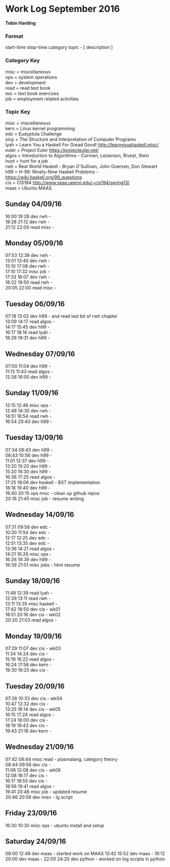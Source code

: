 Work Log September 2016    
=======================    
**Tobin Harding**    
    
### Format #    
start-time stop-time category topic - [ description ]    
    
### Category Key #    
misc = miscellaneous    
ops = system operations    
dev = development    
read = read text book    
exc = text book exercises    
job = employment related activities    
    
### Topic Key #    
misc = miscellaneous    
kern = Linux kernel programming    
edc = Eudyptula Challenge    
sicp = The Structure and Interpretation of Computer Programs    
lyah = Learn You a Haskell For Gread Good! http://learnyouahaskell.misc/    
euler = Project Euler https://projecteuler.net/    
algos = Introduction to Algorithms - Cormen, Leiserson, Rivest, Stein    
hunt = hunt for a job    
rwh = Real World Haskell - Bryan O'Sullivan, John Goerzen, Don Stewart    
h99 = H-99: Ninety-Nine Haskell Problems - https://wiki.haskell.org/99_questions    
cis = CIS194 http://www.seas.upenn.edu/~cis194/spring13/    
maas = Ubuntu MAAS
    
Sunday 04/09/16    
----------------    
16:00 19:28 dev rwh -    
19:28 21:12 dev rwh -    
21:12 22:00 read misc -    
    
Monday 05/09/16    
----------------    
07:53 12:39 dev rwh -    
13:01 13:40 dev rwh -    
15:10 17:08 dev rwh -    
17:10 17:32 misc job -    
17:33 18:07 dev rwh -    
18:22 19:50 read rwh -    
20:05 22:00 read misc -    
    
Tuesday 06/09/16    
----------------    
07:18 13:02 dev h99 - and read last bit of rwh chapter    
13:09 14:17 read algos -    
14:17 15:45 dev h99 -    
16:17 18:16 read lyah -    
18:28 19:31 dev h99 -    
    
Wednesday 07/09/16    
----------------    
07:00 11:04 dev h99 -    
11:13 11:43 read algos -    
12:38 16:00 dev h99 -    
    
Sunday 11/09/16    
----------------    
12:15 12:46 misc ops -    
12:48 14:30 dev rwh -    
14:51 16:54 read rwh -    
16:54 20:40 dev h99 -    
    
Tuesday 13/09/16    
----------------    
07:34 08:43 dev h99 -    
08:43 10:56 dev h99 -    
11:01 12:37 dev h99 -    
13:20 15:20 dev h99 -    
15:20 16:30 dev h99 -    
16:36 17:25 read algos -    
17:25 18:06 dev haskell - BST implementation    
18:18 19:40 dev h99 -    
19:40 20:15 ops misc - clean up github repos    
20:16 21:45 misc job - resume writing    
    
Wednesday 14/09/16    
----------------    
07:31 09:58 dev edc -    
10:30 11:54 dev edc -    
12:17 12:25 dev edc -    
12:51 13:35 dev edc -    
13:36 14:21 read algos -    
14:21 16:26 misc ops -    
16:26 19:39 dev h99 -    
19:39 21:01 misc jobs - html resume    
    
Sunday 18/09/16    
----------------    
11:49 12:39 read lyah -    
12:39 13:11 read rwh -    
13:11 13:35 misc haskell -    
17:42 18:50 dev cis - wk01    
18:51 20:16 dev cis - wk02    
20:20 21:03 read algos -    
    
Monday 19/09/16    
----------------    
07:29 11:07 dev cis - wk03    
11:34 14:24 dev cis -    
15:19 16:22 read algos -    
16:24 17:58 dev kern -    
19:30 19:25 dev cis -    
    
Tuesday 20/09/16    
----------------    
07:26 10:33 dev cis - wk04    
10:47 12:32 dev cis -    
13:25 16:14 dev cis - wk05    
16:15 17:24 read algos -    
17:24 18:00 dev cis -    
18:19 19:43 dev cis -    
19:43 21:18 dev kern -    
    
Wednesday 21/09/16    
----------------    
07:42 08:44 misc read - plasmalang, category theory    
08:44 09:56 dev cis -    
11:06 12:08 dev cis - wk06    
12:08 16:17 dev cis -    
16:17 18:55 dev cis -    
18:56 19:41 read algos -    
19:41 20:46 misc job - updated resume    
20:46 20:59 dev misc - lg script  

Friday 23/09/16
----------------
16:30 10:30 misc ops - ubuntu install and setup
    
Saturday 24/09/16
-----------------
08:00 12:49 dev maas - started work on MAAS
13:42 15:52 dev maas -
16:12 20:00 dev maas -
22:00 24:20 dev python - worked on log scripts in python

